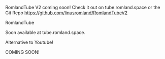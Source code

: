 RomlandTube V2 coming soon!
Check it out on tube.romland.space or the Git Repo
https://github.com/linusromland/RomlandTubeV2

RomlandTube

Soon available at tube.romland.space.

Alternative to Youtube!

COMING SOON!
